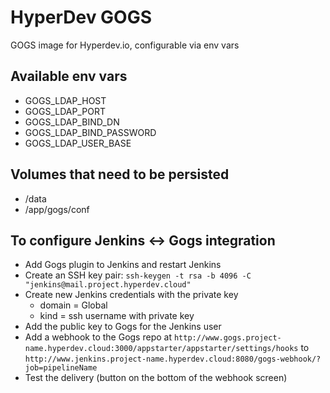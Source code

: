 # HyperDev GOGS
GOGS image for Hyperdev.io, configurable via env vars

## Available env vars
- GOGS_LDAP_HOST
- GOGS_LDAP_PORT
- GOGS_LDAP_BIND_DN
- GOGS_LDAP_BIND_PASSWORD
- GOGS_LDAP_USER_BASE

## Volumes that need to be persisted
- /data
- /app/gogs/conf

## To configure Jenkins <-> Gogs integration
- Add Gogs plugin to Jenkins and restart Jenkins
- Create an SSH key pair:
`ssh-keygen -t rsa -b 4096 -C "jenkins@mail.project.hyperdev.cloud"`
- Create new Jenkins credentials with the private key
  - domain = Global
  - kind = ssh username with private key
- Add the public key to Gogs for the Jenkins user
- Add a webhook to the Gogs repo at
`http://www.gogs.project-name.hyperdev.cloud:3000/appstarter/appstarter/settings/hooks`
to
`http://www.jenkins.project-name.hyperdev.cloud:8080/gogs-webhook/?job=pipelineName`
- Test the delivery (button on the bottom of the webhook screen)
